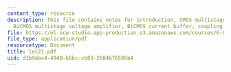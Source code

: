 ```yaml
---
content_type: resource
description: This file contains notes for introduction, CMOS multistage voltage amplifier,
  BiCMOS multistage voltage amplifier, BiCMOS current buffer, coupling amplifier stages.
file: https://ol-ocw-studio-app-production.s3.amazonaws.com/courses/6-012-microelectronic-devices-and-circuits-fall-2005/d1b9dac44940b5bccb832684b76505b4_lec21.pdf
file_type: application/pdf
resourcetype: Document
title: lec21.pdf
uid: d1b9dac4-4940-b5bc-cb83-2684b76505b4
---
```

